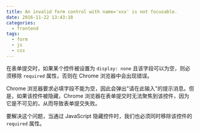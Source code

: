 ```yaml
---
title: An invalid form control with name='xxx' is not focusable.
date: 2016-11-22 13:43:18
categories:
  - frontend
tags:
  - form
  - js
  - css
---
```


在表单提交时，如果某个控件被设置为 `display: none` 且该字段可以为空，则必须移除 `required` 属性，否则在 Chrome 浏览器中会出现错误。

Chrome 浏览器要求必填字段不能为空，因此会弹出"请在此输入"的提示消息。但是，如果该控件被隐藏，Chrome 浏览器在表单提交时无法聚焦到该控件，因为它是不可见的，从而导致表单提交失败。

要解决这个问题，当通过 JavaScript 隐藏控件时，我们也必须同时移除该控件的 `required` 属性。
